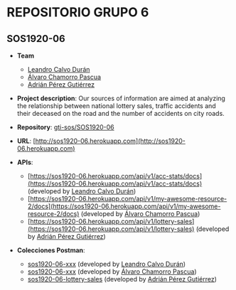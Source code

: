 # REPOSITORIO GRUPO 6

## SOS1920-06

- **Team**
  - [Leandro Calvo Durán](https://github.com/Leanxp)
  - [Álvaro Chamorro Pascua](https://github.com/alvarocp16)
  - [Adrián Pérez Gutiérrez](https://github.com/adriperezguti)
- **Project description**: Our sources of information are aimed at analyzing the relationship between national lottery sales, traffic accidents and their deceased on the road and the number of accidents on city roads.
- **Repository**: [gti-sos/SOS1920-06](https://github.com/gti-sos/SOS1920-06)
- **URL**: [http://sos1920-06.herokuapp.com](http://sos1920-06.herokuapp.com)
-  **APIs**:
    - [https://sos1920-06.herokuapp.com/api/v1/acc-stats/docs](https://sos1920-06.herokuapp.com/api/v1/acc-stats/docs) (developed by [Leandro Calvo Durán](https://github.com/Leanxp))
    - [https://sos1920-06.herokuapp.com/api/v1/my-awesome-resource-2/docs](https://sos1920-06.herokuapp.com/api/v1/my-awesome-resource-2/docs) (developed by [Álvaro Chamorro Pascua](https://github.com/alvarocp16))
    - [https://sos1920-06.herokuapp.com/api/v1/lottery-sales](https://sos1920-06.herokuapp.com/api/v1/lottery-sales) (developed by [Adrián Pérez Gutiérrez](https://github.com/adriperezguti))
	
-  **Colecciones Postman**:
	- [sos1920-06-xxx](https://sos1920-06.herokuapp.com/api/v1/xxx) (developed by [Leandro Calvo Durán](https://github.com/Leanxp))
	- [sos1920-06-xxx](https://sos1920-06.herokuapp.com/api/v1/xxx) (developed by [Álvaro Chamorro Pascua](https://github.com/alvarocp16))
	- [sos1920-06-lottery-sales](https://documenter.getpostman.com/view/1805660/SzS8u6M5) (developed by [Adrián Pérez Gutiérrez](https://github.com/adriperezguti))
